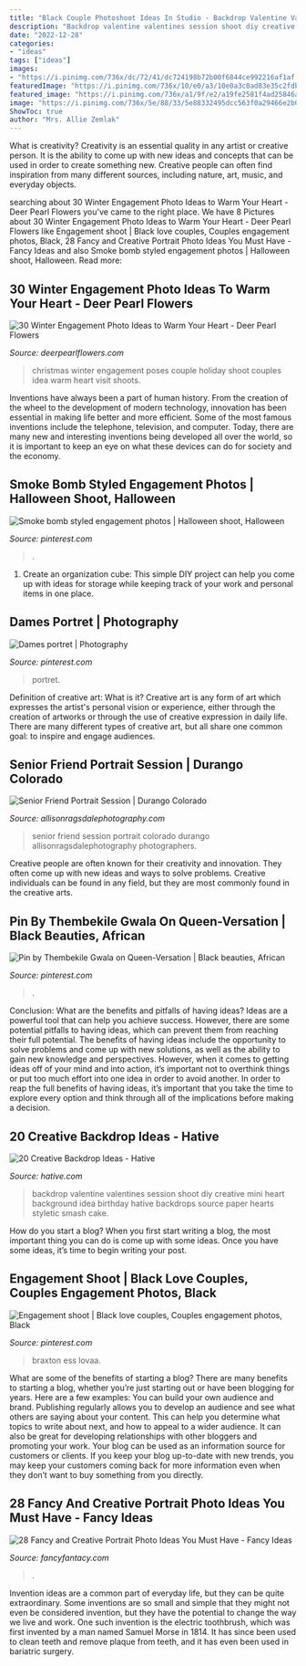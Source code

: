 ```yaml
---
title: "Black Couple Photoshoot Ideas In Studio - Backdrop Valentine Valentines Session Shoot Diy Creative Mini Heart Background Idea Birthday Hative Backdrops Source Paper Hearts Styletic Smash Cake"
description: "Backdrop valentine valentines session shoot diy creative mini heart background idea birthday hative backdrops source paper hearts styletic smash cake"
date: "2022-12-28"
categories:
- "ideas"
tags: ["ideas"]
images:
- "https://i.pinimg.com/736x/dc/72/41/dc724198b72b00f6844ce992216af1af.jpg"
featuredImage: "https://i.pinimg.com/736x/10/e0/a3/10e0a3c0ad83e35c2fdbb94369e7ac54.jpg"
featured_image: "https://i.pinimg.com/736x/a1/9f/e2/a19fe2581f4ad25846a5ba9db7adcea2.jpg"
image: "https://i.pinimg.com/736x/5e/88/33/5e88332495dcc563f0a29466e2b05b6e.jpg"
ShowToc: true
author: "Mrs. Allie Zemlak"
---
```



What is creativity?
Creativity is an essential quality in any artist or creative person. It is the ability to come up with new ideas and concepts that can be used in order to create something new. Creative people can often find inspiration from many different sources, including nature, art, music, and everyday objects.

	

		
searching about 30 Winter Engagement Photo Ideas to Warm Your Heart - Deer Pearl Flowers you've came to the right place. We have 8 Pictures about 30 Winter Engagement Photo Ideas to Warm Your Heart - Deer Pearl Flowers like Engagement shoot | Black love couples, Couples engagement photos, Black, 28 Fancy and Creative Portrait Photo Ideas You Must Have - Fancy Ideas and also Smoke bomb styled engagement photos | Halloween shoot, Halloween. Read more:
		
    
## 30 Winter Engagement Photo Ideas To Warm Your Heart - Deer Pearl Flowers

<img loading=lazy src="https://www.deerpearlflowers.com/wp-content/uploads/2016/10/Winter-Engagement-Photo-Shoot-and-Poses-Ideas-12.jpg" onerror="this.onerror=null;this.src='https://tse1.mm.bing.net/th?id=OIP.oXBioVuyVCMEswGIi79oKwHaLH&amp;pid=15.1';" alt="30 Winter Engagement Photo Ideas to Warm Your Heart - Deer Pearl Flowers">

_Source: deerpearlflowers.com_

>christmas winter engagement poses couple holiday shoot couples idea warm heart visit shoots. 

	

Inventions have always been a part of human history. From the creation of the wheel to the development of modern technology, innovation has been essential in making life better and more efficient. Some of the most famous inventions include the telephone, television, and computer. Today, there are many new and interesting inventions being developed all over the world, so it is important to keep an eye on what these devices can do for society and the economy.

    
## Smoke Bomb Styled Engagement Photos | Halloween Shoot, Halloween

<img loading=lazy src="https://i.pinimg.com/736x/a1/9f/e2/a19fe2581f4ad25846a5ba9db7adcea2.jpg" onerror="this.onerror=null;this.src='https://tse2.mm.bing.net/th?id=OIP.AWD1ze-T8cxXJxaRWrfRoQHaLF&amp;pid=15.1';" alt="Smoke bomb styled engagement photos | Halloween shoot, Halloween">

_Source: pinterest.com_

>. 

	

1. Create an organization cube: This simple DIY project can help you come up with ideas for storage while keeping track of your work and personal items in one place.

    
## Dames Portret | Photography

<img loading=lazy src="https://i.pinimg.com/736x/5e/88/33/5e88332495dcc563f0a29466e2b05b6e.jpg" onerror="this.onerror=null;this.src='https://tse1.mm.bing.net/th?id=OIP.o8DGMb8ok5c775ozPrzbPwHaLF&amp;pid=15.1';" alt="Dames portret | Photography">

_Source: pinterest.com_

>portret. 

	

Definition of creative art: What is it?
Creative art is any form of art which expresses the artist's personal vision or experience, either through the creation of artworks or through the use of creative expression in daily life. There are many different types of creative art, but all share one common goal: to inspire and engage audiences.

    
## Senior Friend Portrait Session | Durango Colorado

<img loading=lazy src="http://allisonragsdalephotography.com/wp-content/uploads/2013/07/allisonragsdalephotography-5355.jpg" onerror="this.onerror=null;this.src='https://tse3.mm.bing.net/th?id=OIP.4eb-WnbQ1F1wM5j1Z746lwHaE7&amp;pid=15.1';" alt="Senior Friend Portrait Session | Durango Colorado">

_Source: allisonragsdalephotography.com_

>senior friend session portrait colorado durango allisonragsdalephotography photographers. 

	

Creative people are often known for their creativity and innovation. They often come up with new ideas and ways to solve problems. Creative individuals can be found in any field, but they are most commonly found in the creative arts.

    
## Pin By Thembekile Gwala On Queen-Versation | Black Beauties, African

<img loading=lazy src="https://i.pinimg.com/736x/10/e0/a3/10e0a3c0ad83e35c2fdbb94369e7ac54.jpg" onerror="this.onerror=null;this.src='https://tse1.mm.bing.net/th?id=OIP.JkG57lkNv9TDOwpYLxwywgHaJ-&amp;pid=15.1';" alt="Pin by Thembekile Gwala on Queen-Versation | Black beauties, African">

_Source: pinterest.com_

>. 

	

Conclusion: What are the benefits and pitfalls of having ideas?
Ideas are a powerful tool that can help you achieve success. However, there are some potential pitfalls to having ideas, which can prevent them from reaching their full potential. The benefits of having ideas include the opportunity to solve problems and come up with new solutions, as well as the ability to gain new knowledge and perspectives. However, when it comes to getting ideas off of your mind and into action, it’s important not to overthink things or put too much effort into one idea in order to avoid another. In order to reap the full benefits of having ideas, it’s important that you take the time to explore every option and think through all of the implications before making a decision.

    
## 20 Creative Backdrop Ideas - Hative

<img loading=lazy src="https://hative.com/wp-content/uploads/2014/12/backdrop-ideas/10-creative-backdrop-ideas.jpg" onerror="this.onerror=null;this.src='https://tse3.mm.bing.net/th?id=OIP.uNUmSlDfdLBlWMhahRNitgHaLH&amp;pid=15.1';" alt="20 Creative Backdrop Ideas - Hative">

_Source: hative.com_

>backdrop valentine valentines session shoot diy creative mini heart background idea birthday hative backdrops source paper hearts styletic smash cake. 

	

How do you start a blog?
When you first start writing a blog, the most important thing you can do is come up with some ideas. Once you have some ideas, it’s time to begin writing your post.

    
## Engagement Shoot | Black Love Couples, Couples Engagement Photos, Black

<img loading=lazy src="https://i.pinimg.com/736x/dc/72/41/dc724198b72b00f6844ce992216af1af.jpg" onerror="this.onerror=null;this.src='https://tse4.mm.bing.net/th?id=OIP.DjZduseXVTlRllxVfSDnMgHaJI&amp;pid=15.1';" alt="Engagement shoot | Black love couples, Couples engagement photos, Black">

_Source: pinterest.com_

>braxton ess lovaa. 

	

What are some of the benefits of starting a blog?
There are many benefits to starting a blog, whether you’re just starting out or have been blogging for years. Here are a few examples: 
You can build your own audience and brand. 
Publishing regularly allows you to develop an audience and see what others are saying about your content. This can help you determine what topics to write about next, and how to appeal to a wider audience. 
It can also be great for developing relationships with other bloggers and promoting your work. 
Your blog can be used as an information source for customers or clients. If you keep your blog up-to-date with new trends, you may keep your customers coming back for more information even when they don’t want to buy something from you directly.

    
## 28 Fancy And Creative Portrait Photo Ideas You Must Have - Fancy Ideas

<img loading=lazy src="https://fancyfantacy.com/wp-content/uploads/2020/03/Fancy-and-Creative-Portrait-Photo-Ideas-You-Must-Have-17.jpg" onerror="this.onerror=null;this.src='https://tse2.mm.bing.net/th?id=OIP.3c-LZtyblyPt0K9RCPOVUAHaJP&amp;pid=15.1';" alt="28 Fancy and Creative Portrait Photo Ideas You Must Have - Fancy Ideas">

_Source: fancyfantacy.com_

>. 

	

Invention ideas are a common part of everyday life, but they can be quite extraordinary. Some inventions are so small and simple that they might not even be considered invention, but they have the potential to change the way we live and work. One such invention is the electric toothbrush, which was first invented by a man named Samuel Morse in 1814. It has since been used to clean teeth and remove plaque from teeth, and it has even been used in bariatric surgery.

